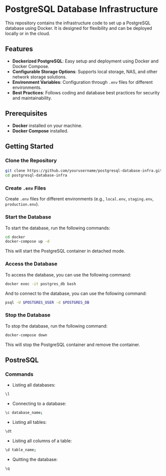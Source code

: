 # PostgreSQL Database Infrastructure

This repository contains the infrastructure code to set up a PostgreSQL database using Docker. It is designed for flexibility and can be deployed locally or in the cloud.

## Features

- **Dockerized PostgreSQL**: Easy setup and deployment using Docker and Docker Compose.
- **Configurable Storage Options**: Supports local storage, NAS, and other network storage solutions.
- **Environment Variables**: Configuration through `.env` files for different environments.
- **Best Practices**: Follows coding and database best practices for security and maintainability.

## Prerequisites

- **Docker** installed on your machine.
- **Docker Compose** installed.

## Getting Started

### Clone the Repository

```bash
git clone https://github.com/yourusername/postgresql-database-infra.git
cd postgresql-database-infra
```

### Create `.env` Files

Create `.env` files for different environments (e.g., `local.env`, `staging.env`, `production.env`).

### Start the Database

To start the database, run the following commands:

```bash
cd docker
docker-compose up -d
```

This will start the PostgreSQL container in detached mode.

### Access the Database

To access the database, you can use the following command:

```bash
docker exec -it postgres_db bash
```

And to connect to the database, you can use the following command:

```bash
psql -U $POSTGRES_USER -d $POSTGRES_DB
```

### Stop the Database

To stop the database, run the following command:

```bash
docker-compose down
```

This will stop the PostgreSQL container and remove the container.

## PostreSQL

### Commands

- Listing all databases:

```bash
\l
```

- Connecting to a database:

```bash
\c database_name;
```

- Listing all tables:

```bash
\dt
```

- Listing all columns of a table:

```bash
\d table_name;
```

- Quitting the database:

```bash
\q
```
